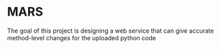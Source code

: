 # MARS
The goal of this project is designing a web service that can give accurate method-level changes for the uploaded python code
